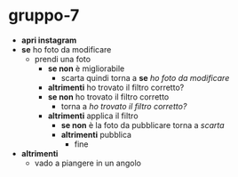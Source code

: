 # gruppo-7

- **apri instagram** ​
- **se** ho foto da modificare
  - prendi una foto
    - **se non** è migliorabile
      - scarta quindi torna a **se** _ho foto da modificare_
    - **altrimenti** ho trovato il filtro corretto?
    - **se non** ho trovato il filtro corretto
      - torna a _ho trovato il filtro corretto?_
    - **altrimenti** applica il filtro
      - **se non** è la foto da pubblicare torna a _scarta_
      - **altrimenti** pubblica
        - fine
- **altrimenti**
  - vado a piangere in un angolo
